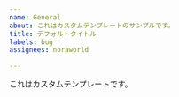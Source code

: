 ```yaml
---
name: General
about: これはカスタムテンプレートのサンプルです。
title: デフォルトタイトル
labels: bug
assignees: noraworld

---
```


これはカスタムテンプレートです。
